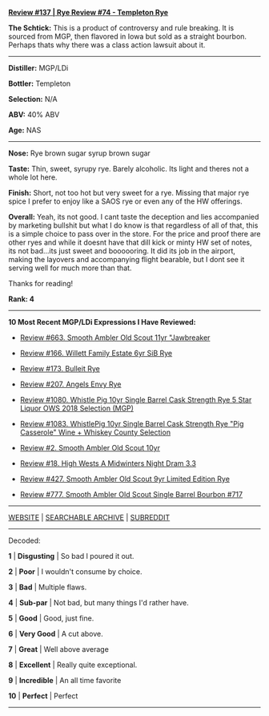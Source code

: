 
[**Review #137 | Rye Review #74 - Templeton Rye**]( https://t8ke.review/review-137-templeton-rye-re-review/)

**The Schtick:** This is a product of controversy and rule breaking. It is sourced from MGP, then flavored in Iowa but sold as a straight bourbon. Perhaps thats why there was a class action lawsuit about it. 

-----

**Distiller:** MGP/LDi

**Bottler:** Templeton

**Selection:** N/A

**ABV:**  40% ABV

**Age:** NAS 

-----

**Nose:**  Rye brown sugar syrup brown sugar 

**Taste:** Thin, sweet, syrupy rye. Barely alcoholic. Its light and theres not a whole lot here. 

**Finish:** Short, not too hot but very sweet for a rye. Missing that major rye spice I prefer to enjoy like a SAOS rye or even any of the HW offerings.

**Overall:** Yeah, its not good. I cant taste the deception and lies accompanied by marketing bullshit but what I do know is that regardless of all of that, this is a simple choice to pass over in the store. For the price and proof there are other ryes and while it doesnt have that dill kick or minty HW set of notes, its not bad...its just sweet and boooooring. It did its job in the airport, making the layovers and accompanying flight bearable, but I dont see it serving well for much more than that.

Thanks for reading!

**Rank: 4**

----- 

**10 Most Recent MGP/LDi Expressions I Have Reviewed:** 

- [Review #663. Smooth Ambler Old Scout 11yr "Jawbreaker]( https://t8ke.review/review-663-smooth-ambler-old-scout-11yr-711-jawbreaker-selection/) 

- [Review #166. Willett Family Estate 6yr SiB Rye]( https://t8ke.review/review-166-wfe-single-barrel-rye-64-6yr-re-review/) 

- [Review #173. Bulleit Rye]( https://t8ke.review/review-173-bulleit-rye-re-review/) 

- [Review #207. Angels Envy Rye]( https://t8ke.review/review-207-angels-envy-rye/) 

- [Review #1080. Whistle Pig 10yr Single Barrel Cask Strength Rye 5 Star Liquor OWS 2018 Selection (MGP)]( https://t8ke.review/review-1080-whistle-pig-10yr-single-barrel-cask-strength-rye-5-star-liquor-ows-2018-selection-mgp/) 

- [Review #1083. WhistlePig 10yr Single Barrel Cask Strength Rye "Pig Casserole" Wine + Whiskey County Selection]( https://t8ke.review/review-1083-whistle-pig-10yr-single-barrel-cask-strength-rye-pig-casserole-wine-whiskey-country-selection/) 

- [Review #2. Smooth Ambler Old Scout 10yr]( https://t8ke.review/review-2-smooth-ambler-old-scout-10-year/) 

- [Review #18. High Wests A Midwinters Night Dram 3.3]( https://t8ke.review/review-18-high-west-midwinters-night-dram-act-3-3/) 

- [Review #427. Smooth Ambler Old Scout 9yr Limited Edition Rye]( https://t8ke.review/review-427-smooth-ambler-old-scout-limited-edition-single-barrel-gift-shop-9yr-rye/) 

- [Review #777. Smooth Ambler Old Scout Single Barrel Bourbon #717]( https://t8ke.review/review-777-smooth-ambler-old-scout-single-barrel-bourbon-717/) 

-----

[WEBSITE](https://t8ke.review) | [SEARCHABLE ARCHIVE](https://t8ke.review/review-archive/) | [SUBREDDIT](https://reddit.com/r/t8kereviews)

-----

Decoded:

**1** | **Disgusting** | So bad I poured it out.

**2** | **Poor** | I wouldn't consume by choice.

**3** | **Bad** | Multiple flaws.

**4** | **Sub-par** | Not bad, but many things I'd rather have.

**5** | **Good** | Good, just fine.

**6** | **Very Good** | A cut above.

**7** | **Great** | Well above average

**8** | **Excellent** | Really quite exceptional.

**9** | **Incredible** | An all time favorite

**10** | **Perfect** | Perfect

----

